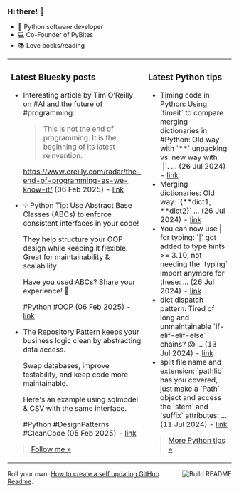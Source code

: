 ### Hi there! 👋

- 🐍 Python software developer
- 💻 Co-Founder of PyBites
- 📚 Love books/reading

<table><tr><td valign="top" width="50%">

### Latest Bluesky posts

<ul>

  <li>
    Interesting article by Tim O’Reilly on #AI and the future of #programming:

 > This is not the end of programming. It is the beginning of its latest reinvention.

https://www.oreilly.com/radar/the-end-of-programming-as-we-know-it/ (06 Feb 2025) - <a href="https://bsky.app/profile/bbelderbos.bsky.social/post/3lhjhdducpc2g" target="_blank">link</a>
  </li>

  <li>
    💡 Python Tip: Use Abstract Base Classes (ABCs) to enforce consistent interfaces in your code!

They help structure your OOP design while keeping it flexible. Great for maintainability & scalability.

Have you used ABCs? Share your experience! 🚀 

#Python #OOP (06 Feb 2025) - <a href="https://bsky.app/profile/bbelderbos.bsky.social/post/3lhitgpqjus2z" target="_blank">link</a>
  </li>

  <li>
    The Repository Pattern keeps your business logic clean by abstracting data access. 

Swap databases, improve testability, and keep code more maintainable.

Here's an example using sqlmodel & CSV with the same interface. 

#Python #DesignPatterns #CleanCode (05 Feb 2025) - <a href="https://bsky.app/profile/bbelderbos.bsky.social/post/3lhgofjtu3225" target="_blank">link</a>
  </li>

</ul>

> <a href="https://bsky.app/profile/bbelderbos.bsky.social" target="_blank">Follow me &raquo;</a>


</td><td valign="top" width="50%">

### Latest Python tips

<ul>

  <li>
    Timing code in Python: Using `timeit` to compare merging dictionaries in #Python: Old way with `**` unpacking vs. new way with `|`. ... (26 Jul 2024) - <a href="https://github.com/bbelderbos/bobcodesit/blob/main/notes/20240726111622.md" target="_blank">link</a>
  </li>

  <li>
    Merging dictionaries: Old way: `{**dict1, **dict2}` ... (26 Jul 2024) - <a href="https://github.com/bbelderbos/bobcodesit/blob/main/notes/20240726111507.md" target="_blank">link</a>
  </li>

  <li>
    You can now use | for typing: `|` got added to type hints >= 3.10, not needing the `typing` import anymore for these: ... (26 Jul 2024) - <a href="https://github.com/bbelderbos/bobcodesit/blob/main/notes/20240726111223.md" target="_blank">link</a>
  </li>

  <li>
    dict dispatch pattern: Tired of long and unmaintainable `if-elif-elif-else` chains? 😱 ... (13 Jul 2024) - <a href="https://github.com/bbelderbos/bobcodesit/blob/main/notes/20240713105037.md" target="_blank">link</a>
  </li>

  <li>
    split file name and extension: `pathlib` has you covered, just make a `Path` object and access the `stem` and `suffix` attributes: ... (11 Jul 2024) - <a href="https://github.com/bbelderbos/bobcodesit/blob/main/notes/20240711112258.md" target="_blank">link</a>
  </li>

</ul>

> <a href="https://github.com/bbelderbos/bobcodesit" target="_blank">More Python tips &raquo;</a>

</td>
</tr></table>

<a href="https://github.com/bbelderbos/bbelderbos/actions" target="_blank"><img src="https://github.com/bbelderbos/bbelderbos/workflows/Daily%20Update/badge.svg" align="right" alt="Build README"></a>Roll your own: <a href="https://pybit.es/articles/how-to-create-a-self-updating-github-readme/" target="_blank">How to create a self updating GitHub Readme</a>.